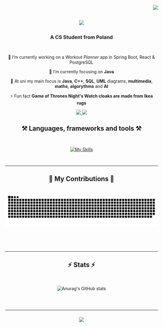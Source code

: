 <img align="right" src="https://visitor-badge.laobi.icu/badge?page_id=przemyslawren.przemyslawren" />

<h1 align="center">
    <img src="https://readme-typing-svg.herokuapp.com/?font=Righteous&size=35&center=true&vCenter=true&width=500&height=70&duration=4000&lines=Hi+There!+👋;+I'm+Przemysław+Ren!;" />
</h1>

<h3 align="center">A CS Student from Poland</h3>

<br/>

<div align="center">
  
🔭 I’m currently working on a *Workout Planner* app in Spring Boot, React & PostgreSQL

🌱 I’m currently focusing on **Java**

🏫 At uni my main focus is **Java**, **C++**, **SQL**, **UML** diagrams, **multimedia**, **maths**, **algorythms** and **AI**

⚡ Fun fact **Game of Thrones Night's Watch cloaks are made from Ikea rugs**

</div>

<div align="center"> 
  <a href="mailto:przemyslaw.ren@gmail.com">
    <img src="https://img.shields.io/badge/Gmail-333333?style=for-the-badge&logo=gmail&logoColor=red" />
  </a>
  <a href="https://www.linkedin.com/in/przemyslawren" target="_blank">
    <img src="https://img.shields.io/badge/LinkedIn-0077B5?style=for-the-badge&logo=linkedin&logoColor=white" target="_blank" />
  </a>
</div>

<h2 align="center">⚒️ Languages, frameworks and tools ⚒️</h2>
<br/>
<div align="center">
    
[![My Skills](https://skillicons.dev/icons?i=java,js,ts,angular,html,css,bootstrap,git,vscode)](https://skillicons.dev)

</div>

<br/>
<hr/>

<div align="center">
  <h2>🐍 My Contributions 🐍</h2>
  <br>
  <img alt="snake eating my contributions" src="https://raw.githubusercontent.com/salesp07/salesp07/output/github-contribution-grid-snake.svg" />
  
  <br/><br/><br/>
</div>

<hr/>

<h2 align="center">⚡ Stats ⚡</h2>
<br>
<div align="center">
    
![Anurag's GitHub stats](https://github-readme-stats-sigma-five.vercel.app/api?username=przemyslawren&show_icons=true&theme=tokyonight)

</div>

<br/><br/>
<hr/>

<h3 align="center">
    <img src="https://readme-typing-svg.herokuapp.com/?font=Righteous&size=25&center=true&vCenter=true&width=500&height=70&duration=4000&lines=Thanks+for+visiting!+✌️;+Shoot+me+a+message!">
</h3>

<br/>

